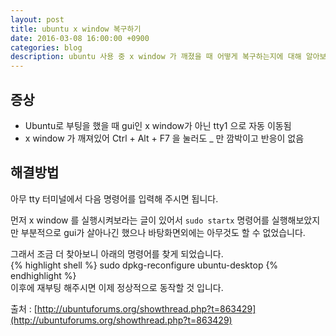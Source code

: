 ```yaml
---
layout: post
title: ubuntu x window 복구하기
date: 2016-03-08 16:00:00 +0900
categories: blog
description: ubuntu 사용 중 x window 가 깨졌을 때 어떻게 복구하는지에 대해 알아보겠습니다.
---
```


## 증상

- Ubuntu로 부팅을 했을 때 gui인 x window가 아닌 tty1 으로 자동 이동됨
- x window 가 깨져있어 Ctrl + Alt + F7 을 눌러도 _ 만 깜박이고 반응이 없음

## 해결방법

아무 tty 터미널에서 다음 명령어를 입력해 주시면 됩니다.

먼저 x window 를 실행시켜보라는 글이 있어서 `sudo startx` 명령어를 실행해보았지만 부분적으로 gui가 살아나긴 했으나 바탕화면외에는 아무것도 할 수 없었습니다.

그래서 조금 더 찾아보니 아래의 명령어를 찾게 되었습니다.  
{% highlight shell %}
sudo dpkg-reconfigure ubuntu-desktop
{% endhighlight %}  
이후에 재부팅 해주시면 이제 정상적으로 동작할 것 입니다.

출처 : [http://ubuntuforums.org/showthread.php?t=863429](http://ubuntuforums.org/showthread.php?t=863429)
